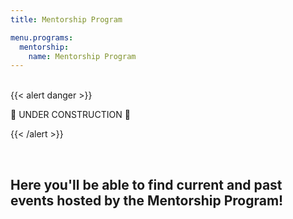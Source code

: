 ```yaml
---
title: Mentorship Program

menu.programs:
  mentorship:
    name: Mentorship Program
---
```

<br>
<!-- ================================================== -->
<!-- Remove this section once the once the page is done -->
<!-- ================================================== -->
{{< alert danger >}}

:construction: UNDER CONSTRUCTION :construction:

{{< /alert >}}
<!-- ================================================== -->
<br>

## Here you'll be able to find current and past events hosted by the Mentorship Program!